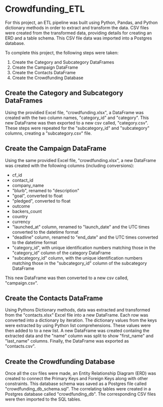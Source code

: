 # Crowdfunding_ETL

For this project, an ETL pipeline was built using Python, Pandas, and Python dictionary methods in order to extract and transform the data. CSV files were created from the transformed data, providing details for creating an ERD and a table schema. This CSV file data was imported into a Postgres database.

To complete this project, the following steps were taken: 
1. Create the Category and Subcategory DataFrames
2. Create the Campaign DataFrame
3. Create the Contacts DataFrame
4. Create the Crowdfunding Database

## Create the Category and Subcategory DataFrames
Using the providied Excel file, "crowdfunding.xlsx", a DataFrame was created with the two column names, "category_id" and "category". 
This new DataFrame was then exported to a new csv called, "category.csv". These steps were repeated for the "subcategory_id" and "subcategory" columns, creating a "subcategory.csv" file. 

## Create the Campaign DataFrame
Using the same providied Excel file, "crowdfunding.xlsx", a new DataFrame was created with the following columns (including conversions): 
- cf_id
- contact_id
- company_name
- "blurb", renamed to "description"
- "goal", converted to float
- "pledged", converted to float
- outcome
- backers_count
- country
- currency
- "launched_at" column, renamed to "launch_date" and the UTC times converted to the datetime format
- "deadline" column, renamed to "end_date" and the UTC times converted to the datetime format
- "category_id", with unique identification numbers matching those in the "category_id" column of the category DataFrame
- "subcategory_id" column, with the unique identification numbers matching those in the "subcategory_id" column of the subcategory DataFrame

This new DataFrame was then converted to a new csv called, "campaign.csv". 

## Create the Contacts DataFrame
Using Pythons Dictionary methods, data was extracted and transformed from the "contacts.xlsx" Excel file into a new DataFrame. Each row was converted into a dictionary by iteration. The dictionary values from the keys were extracted by using Python list comprehensions. These values were then added to to a new list. A new DataFrame was created contaiing the extracted data and the "name" column was split to show "first_name" and "last_name" columns. Finally, the DataFrame was exported as "contacts.csv". 

## Create the Crowdfunding Database
Once all the csv files were made, an Entity Relationship Diagram (ERD) was created to connect the Primary Keys and Foreign Keys along with other constraints. This database schema was saved as a Postgres file called "crowdfunding_db_schema.sql". The correlating tables were created in a Postgres database called "crowdfunding_db". The corresponding CSV files were then imported to the SQL tables. 
